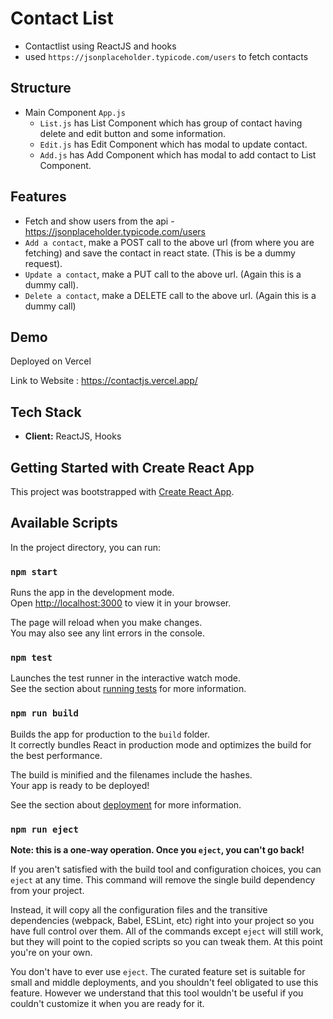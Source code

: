 
# Contact List
- Contactlist using ReactJS and hooks
- used ```https://jsonplaceholder.typicode.com/users``` to fetch contacts


## Structure
* Main Component ```App.js```
  * ```List.js``` has List Component which has group of contact having delete and edit button and some information. 
  * ```Edit.js``` has Edit Component which has modal to update contact.
  * ```Add.js``` has Add Component which has modal to add contact to List Component.


## Features 
* Fetch and show users from the api - https://jsonplaceholder.typicode.com/users
* ```Add a contact```, make a POST call to the above url (from where you are fetching) and save the contact in react state. (This is be a dummy request).
* ```Update a contact```, make a PUT call to the above url. (Again this is a dummy call).
* ```Delete a contact```, make a DELETE call to the above url. (Again this is a dummy call)

## Demo

Deployed on Vercel

Link to Website : https://contactjs.vercel.app/


## Tech Stack

* **Client:** ReactJS, Hooks


## Getting Started with Create React App

This project was bootstrapped with [Create React App](https://github.com/facebook/create-react-app).

## Available Scripts

In the project directory, you can run:

### `npm start`

Runs the app in the development mode.\
Open [http://localhost:3000](http://localhost:3000) to view it in your browser.

The page will reload when you make changes.\
You may also see any lint errors in the console.

### `npm test`

Launches the test runner in the interactive watch mode.\
See the section about [running tests](https://facebook.github.io/create-react-app/docs/running-tests) for more information.

### `npm run build`

Builds the app for production to the `build` folder.\
It correctly bundles React in production mode and optimizes the build for the best performance.

The build is minified and the filenames include the hashes.\
Your app is ready to be deployed!

See the section about [deployment](https://facebook.github.io/create-react-app/docs/deployment) for more information.

### `npm run eject`

**Note: this is a one-way operation. Once you `eject`, you can't go back!**

If you aren't satisfied with the build tool and configuration choices, you can `eject` at any time. This command will remove the single build dependency from your project.

Instead, it will copy all the configuration files and the transitive dependencies (webpack, Babel, ESLint, etc) right into your project so you have full control over them. All of the commands except `eject` will still work, but they will point to the copied scripts so you can tweak them. At this point you're on your own.

You don't have to ever use `eject`. The curated feature set is suitable for small and middle deployments, and you shouldn't feel obligated to use this feature. However we understand that this tool wouldn't be useful if you couldn't customize it when you are ready for it.
